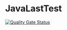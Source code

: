 # JavaLastTest

[![Quality Gate Status](https://sonarcloud.io/api/project_badges/measure?project=kikizork_java_350_ex&metric=alert_status)](https://sonarcloud.io/dashboard?id=kikizork_java_350_ex)
